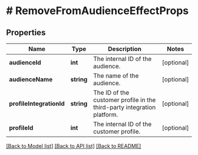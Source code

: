 # # RemoveFromAudienceEffectProps

## Properties

Name | Type | Description | Notes
------------ | ------------- | ------------- | -------------
**audienceId** | **int** | The internal ID of the audience. | [optional] 
**audienceName** | **string** | The name of the audience. | [optional] 
**profileIntegrationId** | **string** | The ID of the customer profile in the third-party integration platform. | [optional] 
**profileId** | **int** | The internal ID of the customer profile. | [optional] 

[[Back to Model list]](../../README.md#documentation-for-models) [[Back to API list]](../../README.md#documentation-for-api-endpoints) [[Back to README]](../../README.md)


